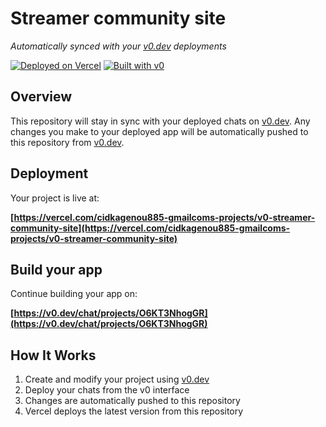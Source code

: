 # Streamer community site

*Automatically synced with your [v0.dev](https://v0.dev) deployments*

[![Deployed on Vercel](https://img.shields.io/badge/Deployed%20on-Vercel-black?style=for-the-badge&logo=vercel)](https://vercel.com/cidkagenou885-gmailcoms-projects/v0-streamer-community-site)
[![Built with v0](https://img.shields.io/badge/Built%20with-v0.dev-black?style=for-the-badge)](https://v0.dev/chat/projects/O6KT3NhogGR)

## Overview

This repository will stay in sync with your deployed chats on [v0.dev](https://v0.dev).
Any changes you make to your deployed app will be automatically pushed to this repository from [v0.dev](https://v0.dev).

## Deployment

Your project is live at:

**[https://vercel.com/cidkagenou885-gmailcoms-projects/v0-streamer-community-site](https://vercel.com/cidkagenou885-gmailcoms-projects/v0-streamer-community-site)**

## Build your app

Continue building your app on:

**[https://v0.dev/chat/projects/O6KT3NhogGR](https://v0.dev/chat/projects/O6KT3NhogGR)**

## How It Works

1. Create and modify your project using [v0.dev](https://v0.dev)
2. Deploy your chats from the v0 interface
3. Changes are automatically pushed to this repository
4. Vercel deploys the latest version from this repository
